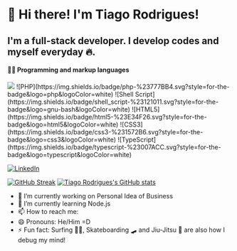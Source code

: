 # 👋 Hi there! I'm Tiago Rodrigues!

## I'm a full-stack developer. I develop codes and myself everyday 🔥.

#### 👨‍💻 Programming and markup languages
<p>
<a href="https://github.com/search?q=user%3Atiagorodriguesdev+language%3Ajavascript&type=code"> <img src="https://img.shields.io/badge/javascript-%23323330.svg?style=for-the-badge&logo=javascript&logoColor=%23F7DF1E"></a>
![PHP](https://img.shields.io/badge/php-%23777BB4.svg?style=for-the-badge&logo=php&logoColor=white)
![Shell Script](https://img.shields.io/badge/shell_script-%23121011.svg?style=for-the-badge&logo=gnu-bash&logoColor=white)
![HTML5](https://img.shields.io/badge/html5-%23E34F26.svg?style=for-the-badge&logo=html5&logoColor=white)
![CSS3](https://img.shields.io/badge/css3-%231572B6.svg?style=for-the-badge&logo=css3&logoColor=white)
![TypeScript](https://img.shields.io/badge/typescript-%23007ACC.svg?style=for-the-badge&logo=typescript&logoColor=white)
</p>

<a href="https://www.linkedin.com/in/tiagolimarodrigues/">![LinkedIn](https://img.shields.io/badge/linkedin-%230077B5.svg?style=for-the-badge&logo=linkedin&logoColor=white)</a>


[![GitHub Streak](http://github-readme-streak-stats.herokuapp.com?user=tiagorodriguesdev&theme=dark)](https://git.io/streak-stats)
[![Tiago Rodrigues's GitHub stats](https://github-readme-stats.vercel.app/api?username=tiagorodriguesdev&theme=dark&show_icons=true)](https://github.com/tiagorodriguesdev/github-readme-stats)


- 🔭 I’m currently working on Personal Idea of Business
- 🌱 I’m currently learning Node.js
- 📫 How to reach me: 
- 😄 Pronouns: He/Him =D
- ⚡ Fun fact: Surfing 🏄‍♂️, Skateboarding 🛹 and Jiu-Jitsu 🥋 are also how I debug my mind!

